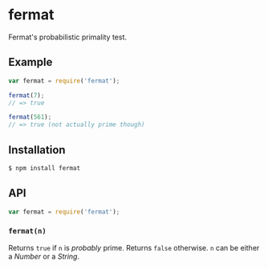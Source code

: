# fermat

Fermat's probabilistic primality test.

## Example

``` javascript
var fermat = require('fermat');

fermat(7);
// => true

fermat(561);
// => true (not actually prime though)
```

## Installation

``` bash
$ npm install fermat
```

## API

``` javascript
var fermat = require('fermat');
```

### `fermat(n)`

Returns `true` if `n` is _probably_ prime. Returns `false` otherwise. `n` can be
either a _Number_ or a _String_.